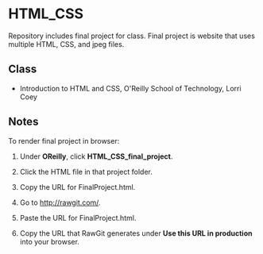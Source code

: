 # HTML_CSS
Repository includes final project for class. Final project is website that uses multiple HTML, CSS, and jpeg files.

## Class
* Introduction to HTML and CSS, O'Reilly School of Technology, Lorri Coey

## Notes

To render final project in browser:

1. Under **OReilly**, click **HTML_CSS_final_project**.

2. Click the HTML file in that project folder.

3. Copy the URL for FinalProject.html. 

4. Go to http://rawgit.com/. 

5. Paste the URL for FinalProject.html.

6. Copy the URL that RawGit generates under **Use this URL in production** into your browser.
